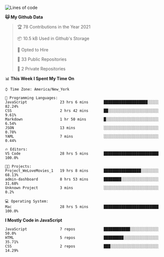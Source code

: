 <!--START_SECTION:waka-->
![Lines of code](https://img.shields.io/badge/From%20Hello%20World%20I%27ve%20Written-120199%20lines%20of%20code-blue)

**🐱 My Github Data** 

> 🏆 78 Contributions in the Year 2021
 > 
> 📦 10.5 kB Used in Github's Storage 
 > 
> 💼 Opted to Hire
 > 
> 📜 33 Public Repositories 
 > 
> 🔑 2 Private Repositories  
 > 
📊 **This Week I Spent My Time On** 

```text
⌚︎ Time Zone: America/New_York

💬 Programming Languages: 
JavaScript               23 hrs 6 mins       ████████████████████░░░░░   82.24% 
CSS                      2 hrs 42 mins       ██░░░░░░░░░░░░░░░░░░░░░░░   9.61% 
Markdown                 1 hr 50 mins        █░░░░░░░░░░░░░░░░░░░░░░░░   6.54% 
JSON                     13 mins             ░░░░░░░░░░░░░░░░░░░░░░░░░   0.78% 
YAML                     7 mins              ░░░░░░░░░░░░░░░░░░░░░░░░░   0.44%

🔥 Editors: 
VS Code                  28 hrs 5 mins       █████████████████████████   100.0%

🐱‍💻 Projects: 
Project_WeLoveMovies_1   19 hrs 8 mins       █████████████████░░░░░░░░   68.13% 
admin-dashboard          8 hrs 53 mins       ████████░░░░░░░░░░░░░░░░░   31.68% 
Unknown Project          3 mins              ░░░░░░░░░░░░░░░░░░░░░░░░░   0.2%

💻 Operating System: 
Mac                      28 hrs 5 mins       █████████████████████████   100.0%

```

**I Mostly Code in JavaScript** 

```text
JavaScript               7 repos             ████████████░░░░░░░░░░░░░   50.0% 
HTML                     5 repos             █████████░░░░░░░░░░░░░░░░   35.71% 
CSS                      2 repos             ███░░░░░░░░░░░░░░░░░░░░░░   14.29%

```



<!--END_SECTION:waka-->
